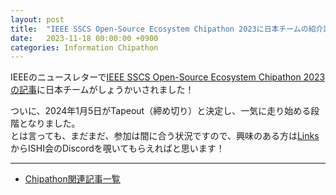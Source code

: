```yaml
---
layout: post
title:  "IEEE SSCS Open-Source Ecosystem Chipathon 2023に日本チームの紹介記事が公開されました。"
date:   2023-11-18 00:00:00 +0900
categories: Information Chipathon
---
```


IEEEのニュースレターで[IEEE SSCS Open-Source Ecosystem Chipathon 2023の記事](https://ieeexplore.ieee.org/document/10320410)に日本チームがしょうかいされました！  

ついに、2024年1月5日がTapeout（締め切り）と決定し、一気に走り始める段階となりました。  
とは言っても、まだまだ、参加は間に合う状況ですので、興味のある方は[Links](https://ishi-kai.org/links/)からISHI会のDiscordを覗いてもらえればと思います！  

***

* [Chipathon関連記事一覧](https://ishi-kai.org/categories.html#h-Chipathon)
